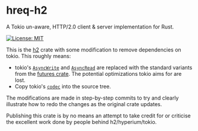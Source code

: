 # hreq-h2

A Tokio un-aware, HTTP/2.0 client & server implementation for Rust.

[![License: MIT](https://img.shields.io/badge/License-MIT-blue.svg)](https://opensource.org/licenses/MIT)

This is the [h2] crate with some modification to remove dependencies on tokio. This roughly means:

* tokio's [`AsyncWrite`] and [`AsyncRead`] are replaced with the standard 
  variants from the [futures crate]. The potential optimizations tokio aims for are lost.
* Copy tokio's [`codec`] into the source tree.

The modifications are made in step-by-step commits to try and clearly illustrate how to redo
the changes as the original crate updates.

Publishing this crate is by no means an attempt to take credit for or criticise the excellent
work done by people behind h2/hyperium/tokio.

[h2]: https://crates.io/crates/h2
[`AsyncWrite`]: https://docs.rs/tokio/latest/tokio/io/trait.AsyncWrite.html
[`AsyncRead`]: https://docs.rs/tokio/latest/tokio/io/trait.AsyncRead.html
[futures crate]: https://docs.rs/futures/latest/futures/io/index.html
[`codec`]: https://docs.rs/tokio-util/latest/tokio_util/codec/index.html

